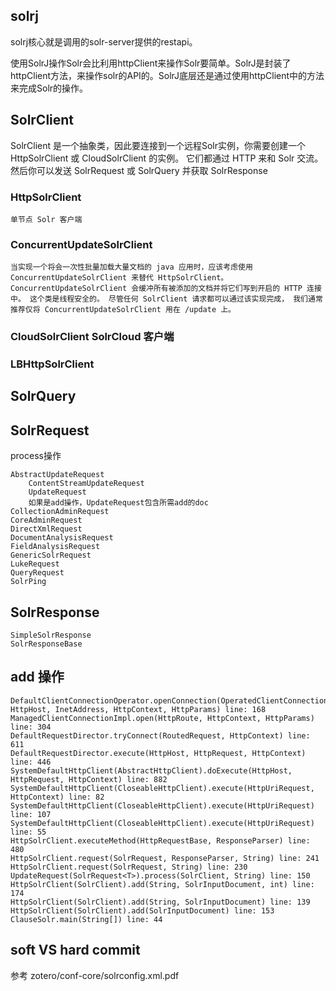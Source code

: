 
## solrj

solrj核心就是调用的solr-server提供的restapi。

使用SolrJ操作Solr会比利用httpClient来操作Solr要简单。SolrJ是封装了httpClient方法，来操作solr的API的。SolrJ底层还是通过使用httpClient中的方法来完成Solr的操作。 


## SolrClient

SolrClient 是一个抽象类，因此要连接到一个远程Solr实例，你需要创建一个 HttpSolrClient 或 CloudSolrClient 的实例。 
它们都通过 HTTP 来和 Solr 交流。然后你可以发送 SolrRequest 或 SolrQuery 并获取 SolrResponse

### HttpSolrClient
	单节点 Solr 客户端
### ConcurrentUpdateSolrClient 
	当实现一个将会一次性批量加载大量文档的 java 应用时，应该考虑使用 ConcurrentUpdateSolrClient 来替代 HttpSolrClient。 ConcurrentUpdateSolrClient 会缓冲所有被添加的文档并将它们写到开启的 HTTP 连接中。 这个类是线程安全的。 尽管任何 SolrClient 请求都可以通过该实现完成， 我们通常推荐仅将 ConcurrentUpdateSolrClient 用在 /update 上。

### CloudSolrClient SolrCloud 客户端

### LBHttpSolrClient

## SolrQuery
	
	
## SolrRequest
process操作

	AbstractUpdateRequest
		ContentStreamUpdateRequest
		UpdateRequest
		如果是add操作，UpdateRequest包含所需add的doc
	CollectionAdminRequest
	CoreAdminRequest
	DirectXmlRequest
	DocumentAnalysisRequest
	FieldAnalysisRequest
	GenericSolrRequest
	LukeRequest
	QueryRequest
	SolrPing
	
	
## SolrResponse
	SimpleSolrResponse
	SolrResponseBase




## add 操作


    DefaultClientConnectionOperator.openConnection(OperatedClientConnection, HttpHost, InetAddress, HttpContext, HttpParams) line: 168	
    ManagedClientConnectionImpl.open(HttpRoute, HttpContext, HttpParams) line: 304	
    DefaultRequestDirector.tryConnect(RoutedRequest, HttpContext) line: 611	
    DefaultRequestDirector.execute(HttpHost, HttpRequest, HttpContext) line: 446	
    SystemDefaultHttpClient(AbstractHttpClient).doExecute(HttpHost, HttpRequest, HttpContext) line: 882	
    SystemDefaultHttpClient(CloseableHttpClient).execute(HttpUriRequest, HttpContext) line: 82	
    SystemDefaultHttpClient(CloseableHttpClient).execute(HttpUriRequest) line: 107	
    SystemDefaultHttpClient(CloseableHttpClient).execute(HttpUriRequest) line: 55	
    HttpSolrClient.executeMethod(HttpRequestBase, ResponseParser) line: 480	
    HttpSolrClient.request(SolrRequest, ResponseParser, String) line: 241	
    HttpSolrClient.request(SolrRequest, String) line: 230	
    UpdateRequest(SolrRequest<T>).process(SolrClient, String) line: 150	
    HttpSolrClient(SolrClient).add(String, SolrInputDocument, int) line: 174	
    HttpSolrClient(SolrClient).add(String, SolrInputDocument) line: 139	
    HttpSolrClient(SolrClient).add(SolrInputDocument) line: 153	
    ClauseSolr.main(String[]) line: 44	



## soft VS hard commit
参考 zotero/conf-core/solrconfig.xml.pdf
